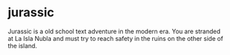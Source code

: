 # jurassic
Jurassic is a old school text adventure in the modern era. You are stranded at La Isla Nubla and must try to reach safety in the ruins on the other side of the island.
